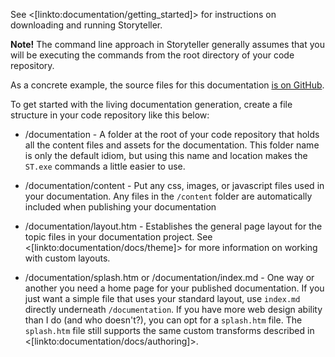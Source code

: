 <!--Title: Getting Started with Documentation Generation-->

See <[linkto:documentation/getting_started]> for instructions on downloading and running Storyteller.

<div class="alert alert-info" role="alert"><strong>Note!</strong> The command line approach in Storyteller generally assumes that you will be executing the commands from the root directory of your code repository. </div>

As a concrete example, the source files for this documentation [is on GitHub](https://github.com/storyteller/Storyteller/tree/master/documentation).

To get started with the living documentation generation, create a file structure in your code repository like this below:

* /documentation - A folder at the root of your code repository that holds all the content files and assets for the documentation. This folder name is only the default idiom, but using this name and location makes the `ST.exe` commands a little easier to use.

* /documentation/content - Put any css, images, or javascript files used in your documentation. Any files in the `/content` folder are automatically included when publishing your documentation

* /documentation/layout.htm - Establishes the general page layout for the topic files in your documentation project. See <[linkto:documentation/docs/theme]> for more information on working with custom layouts.

* /documentation/splash.htm or /documentation/index.md - One way or another you need a home page for your published documentation. If you just want a simple file that uses your standard layout, use `index.md` directly underneath `/documentation`. If you have more web design ability than I do (and who doesn't?), you can opt for a `splash.htm` file. The `splash.htm` file still supports the same custom transforms described in <[linkto:documentation/docs/authoring]>.

